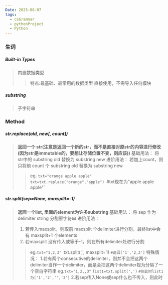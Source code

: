 ```yaml
---
Date: 2025-08-07
tags:
  - csGrammar
  - pythonProject
  - Python
---
```

### 生词

##### Built-in Types
>内置数据类型
>>特点:最基础、最常用的数据类型
>>直接使用，不需导入任何模块

##### substring
>子字符串



### Method

##### str.replace(old, new[, count])
>**返回一个 str(注意是返回一个新的str，而不是直接对原str的内容进行修改(因为str是immutable的，要想让存储位置不变，则应该))**
>基础用法：
>将str中的 substring old 替换为 substring new
>进阶用法：
>若加上count，则只将前 count 个 substring old 替换为 substring new
>>eg. `txt="orange apple apple"`
>>`txt=txt.replace("orange","apple")
>>`#txt现在为"apple apple apple"`

##### str.split(sep=None, maxsplit=-1)
>**返回一个list, 里面的element为许多substring**
>基础用法：
>将 sep 作为delimiter string 分割原字符串
>进阶用法：
>1. 若传入maxsplit，则取前 maxsplit 个delimiter进行分割，最终list中会有 maxsplit+1 个elements
>2. 若maxsplit 没有传入或等于-1，则在所有delimiter处进行分割
>> eg.`txt="1,2,3"
>> `txt.split(',', maxsplit=1)
>> `#返回['1','2,3']`
>特殊情况：
>1.若有两个consecutive的delimiter，则并不会把这两个delimiter当作一个delimiter，而是会把这两个delimiter视为分隔了一个空白字符串
>>eg.`txt="1,2,,3"`
>>`list1=txt.split(',')`
>>`#则此时list1为['1','2','','3']`
> 2.若sep传入None或sep什么也不传入，则此时
>